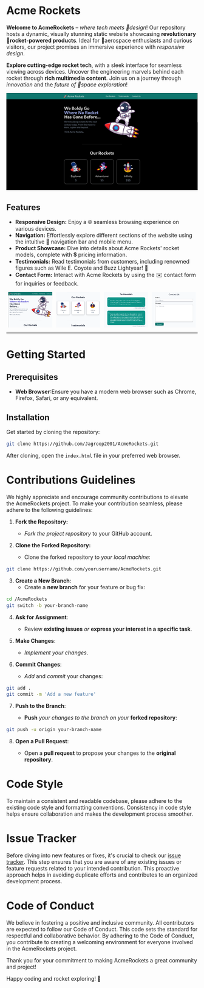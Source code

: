 # Acme Rockets

**Welcome to AcmeRockets** – *where tech meets 🎨design*! Our repository hosts a dynamic, visually stunning static website showcasing **revolutionary 🚀rocket-powered products**. Ideal for 🌌aerospace enthusiasts and curious visitors, our project promises an immersive experience with *responsive design*.

**Explore cutting-edge rocket tech**, with a sleek interface for seamless viewing across devices. Uncover the engineering marvels behind each rocket through **rich multimedia content**. Join us on a journey through *innovation* and the *future of 🚀space exploration*!

![Website](documentation_source/website.png)

## Features

- **Responsive Design:** Enjoy a 🌐 seamless browsing experience on various devices.
- **Navigation:** Effortlessly explore different sections of the website using the intuitive 🚀 navigation bar and mobile menu.
- **Product Showcase:** Dive into details about Acme Rockets' rocket models, complete with 💲 pricing information.
- **Testimonials:** Read testimonials from customers, including renowned figures such as Wile E. Coyote and Buzz Lightyear! 🌟
- **Contact Form:** Interact with Acme Rockets by using the ✉️ contact form for inquiries or feedback.

<div style="display: flex; justify-content: space-around;">
    <img src="./documentation_source/responsive.png" alt="Alt text" style="width: 23%; max-width: 100%; height: auto;" />
    <img src="./documentation_source/products.png" alt="Alt text" style="width: 23%; max-width: 100%; height: auto;" />
    <img src="./documentation_source/testimonials.png" alt="Alt text" style="width: 23%; max-width: 100%; height: auto;" />
    <img src="./documentation_source/contact.png" alt="Alt text" style="width: 23%; max-width: 100%; height: auto;" />
</div>


---

# Getting Started

## Prerequisites

- **Web Browser**:Ensure you have a modern web browser such as Chrome, Firefox, Safari, or any equivalent.

## Installation

Get started by cloning the repository:
```bash
git clone https://github.com/Jagroop2001/AcmeRockets.git
```
After cloning, open the `index.html` file in your preferred web browser.

# Contributions Guidelines

We highly appreciate and encourage community contributions to elevate the AcmeRockets project. To make your contribution seamless, please adhere to the following guidelines:

1. **Fork the Repository:**
   - *Fork the project repository* to your GitHub account.

2. **Clone the Forked Repository:**
   - Clone the forked repository to *your local machine*:

```bash
git clone https://github.com/yourusername/AcmeRockets.git
```

3. **Create a New Branch**:
    - Create a **new branch** for your feature or bug fix:

```bash
cd /AcmeRockets
git switch -b your-branch-name
```

4. **Ask for Assignment**:

    - Review **existing issues** *or* **express your interest in a specific task**.

5. **Make Changes**:

    - *Implement your changes*.

6. **Commit Changes**:

    - *Add* and *commit* your changes:

```bash
git add .
git commit -m 'Add a new feature'
```

7. **Push to the Branch**:

    - **Push** *your changes to the branch on your* **forked repository**:

```bash
git push -u origin your-branch-name
```

8. **Open a Pull Request**:

    - Open a **pull request** to propose your changes to the **original repository**.


# Code Style

To maintain a consistent and readable codebase, please adhere to the existing code style and formatting conventions. Consistency in code style helps ensure collaboration and makes the development process smoother.

# Issue Tracker

Before diving into new features or fixes, it's crucial to check our [issue tracker](https://github.com/Jagroop2001/AcmeRockets/issues). This step ensures that you are aware of any existing issues or feature requests related to your intended contribution. This proactive approach helps in avoiding duplicate efforts and contributes to an organized development process.


# Code of Conduct

We believe in fostering a positive and inclusive community. All contributors are expected to follow our Code of Conduct. This code sets the standard for respectful and collaborative behavior. By adhering to the Code of Conduct, you contribute to creating a welcoming environment for everyone involved in the AcmeRockets project.

Thank you for your commitment to making AcmeRockets a great community and project!

Happy coding and rocket exploring! 🚀